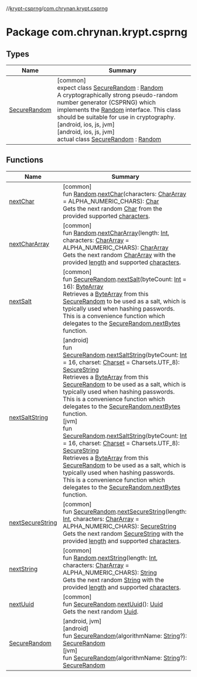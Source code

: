 //[krypt-csprng](../../index.md)/[com.chrynan.krypt.csprng](index.md)

# Package com.chrynan.krypt.csprng

## Types

| Name | Summary |
|---|---|
| [SecureRandom](-secure-random/index.md) | [common]<br>expect class [SecureRandom](-secure-random/index.md) : [Random](https://kotlinlang.org/api/latest/jvm/stdlib/kotlin.random/-random/index.html)<br>A cryptographically strong pseudo-random number generator (CSPRNG) which implements the [Random](https://kotlinlang.org/api/latest/jvm/stdlib/kotlin.random/-random/index.html) interface. This class should be suitable for use in cryptography.<br>[android, ios, js, jvm]<br>[android, ios, js, jvm]<br>actual class [SecureRandom](-secure-random/index.md) : [Random](https://kotlinlang.org/api/latest/jvm/stdlib/kotlin.random/-random/index.html) |

## Functions

| Name | Summary |
|---|---|
| [nextChar](next-char.md) | [common]<br>fun [Random](https://kotlinlang.org/api/latest/jvm/stdlib/kotlin.random/-random/index.html).[nextChar](next-char.md)(characters: [CharArray](https://kotlinlang.org/api/latest/jvm/stdlib/kotlin/-char-array/index.html) = ALPHA_NUMERIC_CHARS): [Char](https://kotlinlang.org/api/latest/jvm/stdlib/kotlin/-char/index.html)<br>Gets the next random [Char](https://kotlinlang.org/api/latest/jvm/stdlib/kotlin/-char/index.html) from the provided supported [characters](next-char.md). |
| [nextCharArray](next-char-array.md) | [common]<br>fun [Random](https://kotlinlang.org/api/latest/jvm/stdlib/kotlin.random/-random/index.html).[nextCharArray](next-char-array.md)(length: [Int](https://kotlinlang.org/api/latest/jvm/stdlib/kotlin/-int/index.html), characters: [CharArray](https://kotlinlang.org/api/latest/jvm/stdlib/kotlin/-char-array/index.html) = ALPHA_NUMERIC_CHARS): [CharArray](https://kotlinlang.org/api/latest/jvm/stdlib/kotlin/-char-array/index.html)<br>Gets the next random [CharArray](https://kotlinlang.org/api/latest/jvm/stdlib/kotlin/-char-array/index.html) with the provided [length](next-char-array.md) and supported [characters](next-char-array.md). |
| [nextSalt](next-salt.md) | [common]<br>fun [SecureRandom](-secure-random/index.md).[nextSalt](next-salt.md)(byteCount: [Int](https://kotlinlang.org/api/latest/jvm/stdlib/kotlin/-int/index.html) = 16): [ByteArray](https://kotlinlang.org/api/latest/jvm/stdlib/kotlin/-byte-array/index.html)<br>Retrieves a [ByteArray](https://kotlinlang.org/api/latest/jvm/stdlib/kotlin/-byte-array/index.html) from this [SecureRandom](-secure-random/index.md) to be used as a salt, which is typically used when hashing passwords. This is a convenience function which delegates to the [SecureRandom.nextBytes](-secure-random/index.md#522760022%2FFunctions%2F-1023948260) function. |
| [nextSaltString](../../../krypt-csprng/krypt-csprng/com.chrynan.krypt.csprng/[jvm]next-salt-string.md) | [android]<br>fun [SecureRandom](-secure-random/index.md).[nextSaltString]([android]next-salt-string.md)(byteCount: [Int](https://kotlinlang.org/api/latest/jvm/stdlib/kotlin/-int/index.html) = 16, charset: [Charset](https://developer.android.com/reference/kotlin/java/nio/charset/Charset.html) = Charsets.UTF_8): [SecureString](../../../krypt-core/krypt-core/com.chrynan.krypt.core/-secure-string/index.md)<br>Retrieves a [ByteArray](https://kotlinlang.org/api/latest/jvm/stdlib/kotlin/-byte-array/index.html) from this [SecureRandom](-secure-random/index.md) to be used as a salt, which is typically used when hashing passwords. This is a convenience function which delegates to the [SecureRandom.nextBytes](-secure-random/[android]next-bytes.md) function.<br>[jvm]<br>fun [SecureRandom](-secure-random/index.md).[nextSaltString]([jvm]next-salt-string.md)(byteCount: [Int](https://kotlinlang.org/api/latest/jvm/stdlib/kotlin/-int/index.html) = 16, charset: [Charset](https://developer.android.com/reference/kotlin/java/nio/charset/Charset.html) = Charsets.UTF_8): [SecureString](../../../krypt-core/krypt-core/com.chrynan.krypt.core/-secure-string/index.md)<br>Retrieves a [ByteArray](https://kotlinlang.org/api/latest/jvm/stdlib/kotlin/-byte-array/index.html) from this [SecureRandom](-secure-random/index.md) to be used as a salt, which is typically used when hashing passwords. This is a convenience function which delegates to the [SecureRandom.nextBytes](-secure-random/[jvm]next-bytes.md) function. |
| [nextSecureString](next-secure-string.md) | [common]<br>fun [SecureRandom](-secure-random/index.md).[nextSecureString](next-secure-string.md)(length: [Int](https://kotlinlang.org/api/latest/jvm/stdlib/kotlin/-int/index.html), characters: [CharArray](https://kotlinlang.org/api/latest/jvm/stdlib/kotlin/-char-array/index.html) = ALPHA_NUMERIC_CHARS): [SecureString](../../../krypt-core/krypt-core/com.chrynan.krypt.core/-secure-string/index.md)<br>Gets the next random [SecureString](../../../krypt-core/krypt-core/com.chrynan.krypt.core/-secure-string/index.md) with the provided [length](next-secure-string.md) and supported [characters](next-secure-string.md). |
| [nextString](next-string.md) | [common]<br>fun [Random](https://kotlinlang.org/api/latest/jvm/stdlib/kotlin.random/-random/index.html).[nextString](next-string.md)(length: [Int](https://kotlinlang.org/api/latest/jvm/stdlib/kotlin/-int/index.html), characters: [CharArray](https://kotlinlang.org/api/latest/jvm/stdlib/kotlin/-char-array/index.html) = ALPHA_NUMERIC_CHARS): [String](https://kotlinlang.org/api/latest/jvm/stdlib/kotlin/-string/index.html)<br>Gets the next random [String](https://kotlinlang.org/api/latest/jvm/stdlib/kotlin/-string/index.html) with the provided [length](next-string.md) and supported [characters](next-string.md). |
| [nextUuid](next-uuid.md) | [common]<br>fun [SecureRandom](-secure-random/index.md).[nextUuid](next-uuid.md)(): [Uuid](../../../krypt-uuid/krypt-uuid/com.chrynan.krypt.uuid/-uuid/index.md)<br>Gets the next random [Uuid](../../../krypt-uuid/krypt-uuid/com.chrynan.krypt.uuid/-uuid/index.md). |
| [SecureRandom](../../../krypt-csprng/krypt-csprng/com.chrynan.krypt.csprng/[jvm]-secure-random.md) | [android, jvm]<br>[android]<br>fun [SecureRandom]([android]-secure-random.md)(algorithmName: [String](https://kotlinlang.org/api/latest/jvm/stdlib/kotlin/-string/index.html)?): [SecureRandom](-secure-random/index.md)<br>[jvm]<br>fun [SecureRandom]([jvm]-secure-random.md)(algorithmName: [String](https://kotlinlang.org/api/latest/jvm/stdlib/kotlin/-string/index.html)?): [SecureRandom](-secure-random/index.md) |

